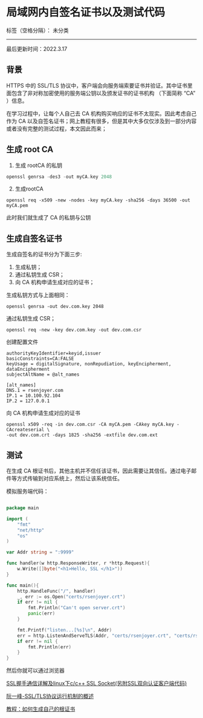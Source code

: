 ﻿# 局域网内自签名证书以及测试代码

标签（空格分隔）： 未分类

---
最后更新时间：2022.3.17

## 背景

HTTPS 中的 SSL/TLS 协议中，客户端会向服务端索要证书并验证。其中证书里面包含了非对称加密使用的服务端公钥以及颁发证书的证书机构 （下面简称 “CA” ）信息。

在学习过程中，让每个人自己去 CA 机构购买响应的证书不太现实。因此考虑自己作为 CA 以及自签名证书；网上教程有很多，但是其中大多仅仅涉及到一部分内容或者没有完整的测试过程，本文因此而来；


## 生成 root CA

1. 生成 rootCA 的私钥
```c
openssl genrsa -des3 -out myCA.key 2048
```

2. 生成rootCA 

```
openssl req -x509 -new -nodes -key myCA.key -sha256 -days 36500 -out myCA.pem
```

此时我们就生成了 CA 的私钥与公钥

## 生成自签名证书

生成自签名的证书分为下面三步:

1. 生成私钥；
2. 通过私钥生成 CSR；
3. 向 CA 机构申请生成对应的证书；

生成私钥方式与上面相同：
```
openssl genrsa -out dev.com.key 2048
```
通过私钥生成 CSR；

```
openssl req -new -key dev.com.key -out dev.com.csr
```

创建配置文件
```
authorityKeyIdentifier=keyid,issuer
basicConstraints=CA:FALSE
keyUsage = digitalSignature, nonRepudiation, keyEncipherment, dataEncipherment
subjectAltName = @alt_names

[alt_names]
DNS.1 = rsenjoyer.com
IP.1 = 10.100.92.104
IP.2 = 127.0.0.1
```

向 CA 机构申请生成对应的证书

```
openssl x509 -req -in dev.com.csr -CA myCA.pem -CAkey myCA.key -CAcreateserial \
-out dev.com.crt -days 1825 -sha256 -extfile dev.com.ext
```

## 测试
在生成 CA 根证书后，其他主机并不信任该证书，因此需要让其信任。通过电子邮件等方式传输到对应系统上，然后让该系统信任。

模拟服务端代码：
```go

package main

import (
	"fmt"
	"net/http"
	"os"
)

var Addr string = ":9999"

func handler(w http.ResponseWriter, r *http.Request){
    w.Write([]byte("<h1>Hello, SSL </h1>"))
}

func main(){
    http.HandleFunc("/", handler)
    _, err := os.Open("certs/rsenjoyer.crt")
    if err != nil {
        fmt.Println("Can't open server.crt")
        panic(err)
    }

    fmt.Printf("listen...[%s]\n", Addr)
    err = http.ListenAndServeTLS(Addr, "certs/rsenjoyer.crt", "certs/rsenjoyer.key", nil)
    if err != nil {
        fmt.Println(err)
    }
}

```

然后你就可以通过浏览器





[SSL握手通信详解及linux下c/c++ SSL Socket(另附SSL双向认证客户端代码)](https://blog.csdn.net/sjin_1314/article/details/21043613)

[阮一峰-SSL/TLS协议运行机制的概述](https://www.ruanyifeng.com/blog/2014/02/ssl_tls.html)

[教程：如何生成自己的根证书](https://segmentfault.com/a/1190000019425802)